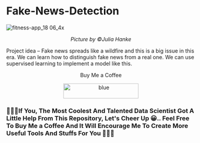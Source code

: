 # Fake-News-Detection

![fitness-app_18 06_4x](https://user-images.githubusercontent.com/68724228/88612968-12675100-d0aa-11ea-94ba-abd181c826e3.png)

<p align='center'><i>Picture by ©Julia Hanke</i></p>

Project idea – Fake news spreads like a wildfire and this is a big issue in this era. We can learn how to distinguish fake news from a real one. We can use supervised learning to implement a model like this.


<p align='center'>Buy Me a Coffee</p>

<p align='center'><a href="https://paypal.me/rupamshil111?locale.x=en_GB"><img width="200" height="40" alt="blue" src="https://user-images.githubusercontent.com/68724228/88449157-405a5480-ce62-11ea-98c9-92872f8ea661.png"></a></p>

<h3>🤍💖🤍If You, The Most Coolest And Talented Data Scientist Got A Little Help From This Repository, Let's Cheer Up 😀.. Feel Free To Buy Me a Coffee And It Will Encourage Me To Create More Useful Tools And Stuffs For You 🤍💖🤍</h3>

